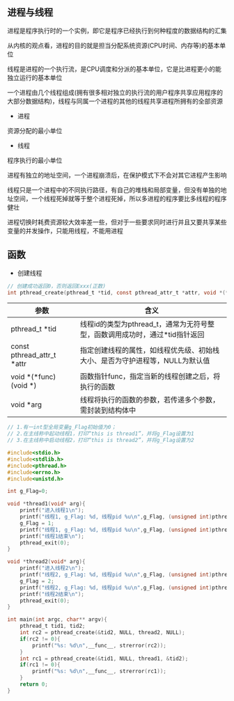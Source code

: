 <!--
 * @Description: 
 * @Version: 1.0
 * @Author: DaLao
 * @Email: dalao_li@163.com
 * @Date: 2021-11-13 17:31:05
 * @LastEditors: DaLao
 * @LastEditTime: 2021-12-15 21:51:31
-->

## 进程与线程

进程是程序执行时的一个实例，即它是程序已经执行到何种程度的数据结构的汇集

从内核的观点看，进程的目的就是担当分配系统资源(CPU时间、内存等)的基本单位

线程是进程的一个执行流，是CPU调度和分派的基本单位，它是比进程更小的能独立运行的基本单位

一个进程由几个线程组成(拥有很多相对独立的执行流的用户程序共享应用程序的大部分数据结构)，线程与同属一个进程的其他的线程共享进程所拥有的全部资源

- 进程

资源分配的最小单位

- 线程

程序执行的最小单位

进程有独立的地址空间，一个进程崩溃后，在保护模式下不会对其它进程产生影响

线程只是一个进程中的不同执行路径，有自己的堆栈和局部变量，但没有单独的地址空间，一个线程死掉就等于整个进程死掉，所以多进程的程序要比多线程的程序健壮

进程切换时耗费资源较大效率差一些，但对于一些要求同时进行并且又要共享某些变量的并发操作，只能用线程，不能用进程

## 函数

- 创建线程

```c
// 创建成功返回0，否则返回Exxx(正数)
int pthread_create(pthread_t *tid, const pthread_attr_t *attr, void *(*func) (void *), void *arg);
```
| 参数                       | 含义                                                                         |
| -------------------------- | ---------------------------------------------------------------------------- |
| pthread_t \*tid            | 线程id的类型为pthread_t，通常为无符号整型，函数调用成功时，通过*tid指针返回  |
| const pthread_attr_t *attr | 指定创建线程的属性，如线程优先级、初始栈大小、是否为守护进程等，NULL为默认值 |
| void *(*func) (void *)     | 函数指针func，指定当新的线程创建之后，将执行的函数                           |
| void *arg                  | 线程将执行的函数的参数，若传递多个参数，需封装到结构体中                     |


```c
// 1.有一int型全局变量g_Flag初始值为0；
// 2.在主线称中起动线程1，打印“this is thread1”，并将g_Flag设置为1
// 3.在主线称中启动线程2，打印“this is thread2”，并将g_Flag设置为2

#include<stdio.h>
#include<stdlib.h>
#include<pthread.h>
#include<errno.h>
#include<unistd.h>

int g_Flag=0;

void *thread1(void* arg){
	printf("进入线程1\n");
	printf("线程1, g_Flag: %d, 线程pid %u\n",g_Flag, (unsigned int)pthread_self());
	g_Flag = 1;
	printf("线程1, g_Flag: %d, 线程pid %u\n",g_Flag, (unsigned int)pthread_self());
	printf("线程1结束\n");
	pthread_exit(0);
}

void *thread2(void* arg){
	printf("进入线程2\n");
	printf("线程2, g_Flag: %d, 线程pid %u\n",g_Flag, (unsigned int)pthread_self());
	g_Flag = 2;
	printf("线程2, g_Flag: %d, 线程pid %u\n",g_Flag, (unsigned int)pthread_self());
	printf("线程2结束\n");
	pthread_exit(0);
}

int main(int argc, char** argv){
	pthread_t tid1, tid2;
	int rc2 = pthread_create(&tid2, NULL, thread2, NULL);
	if(rc2 != 0){
        printf("%s: %d\n",__func__, strerror(rc2));
    }
	int rc1 = pthread_create(&tid1, NULL, thread1, &tid2);
	if(rc1 != 0){
        printf("%s: %d\n",__func__, strerror(rc1));
    }
	return 0;
}
```